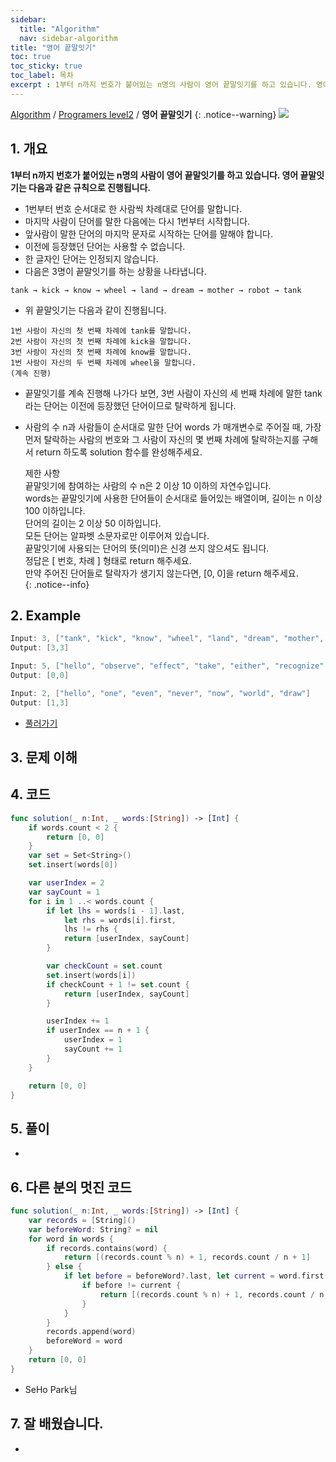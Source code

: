 ```yaml
---
sidebar:
  title: "Algorithm"
  nav: sidebar-algorithm
title: "영어 끝말잇기"
toc: true
toc_sticky: true
toc_label: 목차
excerpt : 1부터 n까지 번호가 붙어있는 n명의 사람이 영어 끝말잇기를 하고 있습니다. 영어 끝말잇기는 다음과 같은 규칙으로 진행됩니다.*
---
```

[Algorithm](/algorithm/) / [Programers level2](/algorithm/programers-level2/) / **영어 끝말잇기**
{: .notice--warning}
![](https://programmers.co.kr/assets/bi-programmers-light-0d164d49b51a123bab5cca11106145d6fac5a5ac04b8646780369c2a5bc0dd79.png)

## 1. 개요
**1부터 n까지 번호가 붙어있는 n명의 사람이 영어 끝말잇기를 하고 있습니다. 영어 끝말잇기는 다음과 같은 규칙으로 진행됩니다.**

- 1번부터 번호 순서대로 한 사람씩 차례대로 단어를 말합니다.
- 마지막 사람이 단어를 말한 다음에는 다시 1번부터 시작합니다.
- 앞사람이 말한 단어의 마지막 문자로 시작하는 단어를 말해야 합니다.
- 이전에 등장했던 단어는 사용할 수 없습니다.
- 한 글자인 단어는 인정되지 않습니다.
- 다음은 3명이 끝말잇기를 하는 상황을 나타냅니다.
```
tank → kick → know → wheel → land → dream → mother → robot → tank
```
- 위 끝말잇기는 다음과 같이 진행됩니다.
```
1번 사람이 자신의 첫 번째 차례에 tank를 말합니다.
2번 사람이 자신의 첫 번째 차례에 kick을 말합니다.
3번 사람이 자신의 첫 번째 차례에 know를 말합니다.
1번 사람이 자신의 두 번째 차례에 wheel을 말합니다.
(계속 진행)
```
- 끝말잇기를 계속 진행해 나가다 보면, 3번 사람이 자신의 세 번째 차례에 말한 tank 라는 단어는 이전에 등장했던 단어이므로 탈락하게 됩니다.

- 사람의 수 n과 사람들이 순서대로 말한 단어 words 가 매개변수로 주어질 때, 가장 먼저 탈락하는 사람의 번호와 그 사람이 자신의 몇 번째 차례에 탈락하는지를 구해서 return 하도록 solution 함수를 완성해주세요.

    제한 사항<br/>
    끝말잇기에 참여하는 사람의 수 n은 2 이상 10 이하의 자연수입니다.<br/>
    words는 끝말잇기에 사용한 단어들이 순서대로 들어있는 배열이며, 길이는 n 이상 100 이하입니다.<br/>
    단어의 길이는 2 이상 50 이하입니다.<br/>
    모든 단어는 알파벳 소문자로만 이루어져 있습니다.<br/>
    끝말잇기에 사용되는 단어의 뜻(의미)은 신경 쓰지 않으셔도 됩니다.<br/>
    정답은 [ 번호, 차례 ] 형태로 return 해주세요.<br/>
    만약 주어진 단어들로 탈락자가 생기지 않는다면, [0, 0]을 return 해주세요.<br/>
    {: .notice--info}

## 2. Example
```swift
Input: 3, ["tank", "kick", "know", "wheel", "land", "dream", "mother", "robot", "tank"]
Output: [3,3]
```

```swift
Input: 5, ["hello", "observe", "effect", "take", "either", "recognize", "encourage", "ensure", "establish", "hang", "gather", "refer", "reference", "estimate", "executive"]
Output: [0,0]
```

```swift
Input: 2, ["hello", "one", "even", "never", "now", "world", "draw"]
Output: [1,3]
```

* [풀러가기](https://programmers.co.kr/learn/courses/30/lessons/12981?language=swift)

## 3. 문제 이해


## 4. 코드
```swift
func solution(_ n:Int, _ words:[String]) -> [Int] {
    if words.count < 2 {
        return [0, 0]
    }
    var set = Set<String>()
    set.insert(words[0])

    var userIndex = 2
    var sayCount = 1
    for i in 1 ..< words.count {
        if let lhs = words[i - 1].last,
            let rhs = words[i].first,
            lhs != rhs {
            return [userIndex, sayCount]
        }

        var checkCount = set.count
        set.insert(words[i])
        if checkCount + 1 != set.count {
            return [userIndex, sayCount]
        }

        userIndex += 1
        if userIndex == n + 1 {
            userIndex = 1
            sayCount += 1
        }
    }

    return [0, 0]
}
```

## 5. 풀이
-

## 6. 다른 분의 멋진 코드
```swift
func solution(_ n:Int, _ words:[String]) -> [Int] {
    var records = [String]()
    var beforeWord: String? = nil
    for word in words {
        if records.contains(word) {
            return [(records.count % n) + 1, records.count / n + 1]
        } else {
            if let before = beforeWord?.last, let current = word.first {
                if before != current {
                    return [(records.count % n) + 1, records.count / n + 1]
                }
            }
        }
        records.append(word)
        beforeWord = word
    }
    return [0, 0]
}
```
- SeHo Park님

## 7. 잘 배웠습니다.
-
